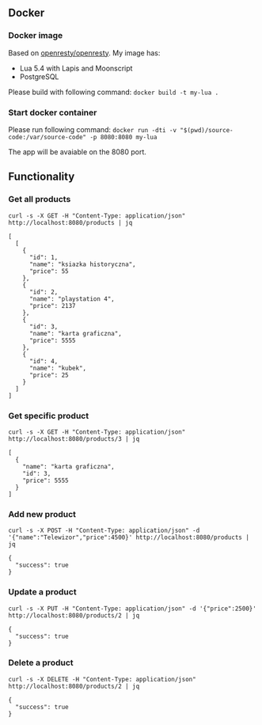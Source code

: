 ## Docker

### Docker image
Based on [openresty/openresty](https://hub.docker.com/r/openresty/openresty).
My image has:
* Lua 5.4 with Lapis and Moonscript
* PostgreSQL

Please build with following command:
`docker build -t my-lua .`

### Start docker container

Please run following command:
`docker run -dti -v "$(pwd)/source-code:/var/source-code" -p 8080:8080 my-lua`

The app will be avaiable on the 8080 port.

## Functionality

### Get all products

`curl -s -X GET -H "Content-Type: application/json" http://localhost:8080/products | jq`

```
[
  [
    {
      "id": 1,
      "name": "ksiazka historyczna",
      "price": 55
    },
    {
      "id": 2,
      "name": "playstation 4",
      "price": 2137
    },
    {
      "id": 3,
      "name": "karta graficzna",
      "price": 5555
    },
    {
      "id": 4,
      "name": "kubek",
      "price": 25
    }
  ]
]
```

### Get specific product

`curl -s -X GET -H "Content-Type: application/json" http://localhost:8080/products/3 | jq`

```
[
  {
    "name": "karta graficzna",
    "id": 3,
    "price": 5555
  }
]
```

### Add new product

`curl -s -X POST -H "Content-Type: application/json" -d '{"name":"Telewizor","price":4500}' http://localhost:8080/products | jq`

```
{
  "success": true
}
```

### Update a product

`curl -s -X PUT -H "Content-Type: application/json" -d '{"price":2500}' http://localhost:8080/products/2 | jq`

```
{
  "success": true
}
```

### Delete a product

`curl -s -X DELETE -H "Content-Type: application/json" http://localhost:8080/products/2 | jq`

```
{
  "success": true
}
```